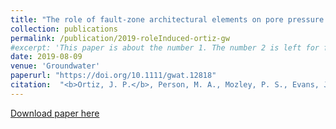 ```yaml
---
title: "The role of fault‐zone architectural elements on pore pressure propagation and induced seismicity"
collection: publications
permalink: /publication/2019-roleInduced-ortiz-gw
#excerpt: 'This paper is about the number 1. The number 2 is left for future work.'
date: 2019-08-09 
venue: 'Groundwater'
paperurl: "https://doi.org/10.1111/gwat.12818"
citation:  "<b>Ortiz, J. P.</b>, Person, M. A., Mozley, P. S., Evans, J. P., & Bilek, S. L. (2019). The role of fault‐zone architectural elements on pore pressure propagation and induced seismicity. <i>Groundwater</i>, 57(3), 465-478." 
---
```

<!-- This paper is about the number 1. The number 2 is left for future work. -->

[Download paper here](https://ngwa.onlinelibrary.wiley.com/doi/epdf/10.1111/gwat.12818)








